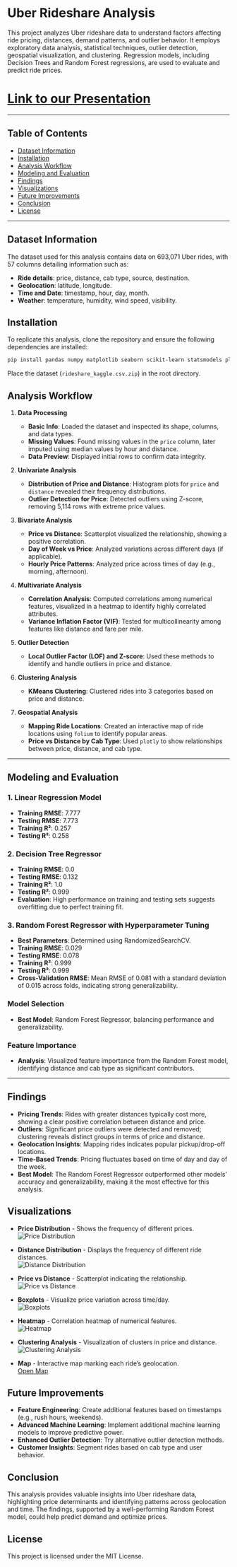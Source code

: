 # Uber Rideshare Analysis

This project analyzes Uber rideshare data to understand factors affecting ride pricing, distances, demand patterns, and outlier behavior. It employs exploratory data analysis, statistical techniques, outlier detection, geospatial visualization, and clustering. Regression models, including Decision Trees and Random Forest regressions, are used to evaluate and predict ride prices.

# [Link to our Presentation](https://drive.google.com/drive/folders/1ZUBNzQ4Vfx3murWiad8VpoiD11RBFV0T?usp=drive_link)

---

## Table of Contents
- [Dataset Information](#dataset-information)
- [Installation](#installation)
- [Analysis Workflow](#analysis-workflow)
- [Modeling and Evaluation](#modeling-and-evaluation)
- [Findings](#findings)
- [Visualizations](#visualizations)
- [Future Improvements](#future-improvements)
- [Conclusion](#conclusion)
- [License](#license)

---

## Dataset Information
The dataset used for this analysis contains data on 693,071 Uber rides, with 57 columns detailing information such as:
- **Ride details**: price, distance, cab type, source, destination.
- **Geolocation**: latitude, longitude.
- **Time and Date**: timestamp, hour, day, month.
- **Weather**: temperature, humidity, wind speed, visibility.

## Installation
To replicate this analysis, clone the repository and ensure the following dependencies are installed:

```bash
pip install pandas numpy matplotlib seaborn scikit-learn statsmodels plotly folium
```

Place the dataset (`rideshare_kaggle.csv.zip`) in the root directory.

## Analysis Workflow

1. **Data Processing**
   - **Basic Info**: Loaded the dataset and inspected its shape, columns, and data types.
   - **Missing Values**: Found missing values in the `price` column, later imputed using median values by hour and distance.
   - **Data Preview**: Displayed initial rows to confirm data integrity.

2. **Univariate Analysis**
   - **Distribution of Price and Distance**: Histogram plots for `price` and `distance` revealed their frequency distributions.
   - **Outlier Detection for Price**: Detected outliers using Z-score, removing 5,114 rows with extreme price values.

3. **Bivariate Analysis**
   - **Price vs Distance**: Scatterplot visualized the relationship, showing a positive correlation.
   - **Day of Week vs Price**: Analyzed variations across different days (if applicable).
   - **Hourly Price Patterns**: Analyzed price across times of day (e.g., morning, afternoon).

4. **Multivariate Analysis**
   - **Correlation Analysis**: Computed correlations among numerical features, visualized in a heatmap to identify highly correlated attributes.
   - **Variance Inflation Factor (VIF)**: Tested for multicollinearity among features like distance and fare per mile.

5. **Outlier Detection**
   - **Local Outlier Factor (LOF) and Z-score**: Used these methods to identify and handle outliers in price and distance.

6. **Clustering Analysis**
   - **KMeans Clustering**: Clustered rides into 3 categories based on price and distance.

7. **Geospatial Analysis**
   - **Mapping Ride Locations**: Created an interactive map of ride locations using `folium` to identify popular areas.
   - **Price vs Distance by Cab Type**: Used `plotly` to show relationships between price, distance, and cab type.

---

## Modeling and Evaluation

### 1. Linear Regression Model
   - **Training RMSE**: 7.777
   - **Testing RMSE**: 7.773
   - **Training R²**: 0.257
   - **Testing R²**: 0.258

### 2. Decision Tree Regressor
   - **Training RMSE**: 0.0
   - **Testing RMSE**: 0.132
   - **Training R²**: 1.0
   - **Testing R²**: 0.999
   - **Evaluation**: High performance on training and testing sets suggests overfitting due to perfect training fit.

### 3. Random Forest Regressor with Hyperparameter Tuning
   - **Best Parameters**: Determined using RandomizedSearchCV.
   - **Training RMSE**: 0.029
   - **Testing RMSE**: 0.078
   - **Training R²**: 0.999
   - **Testing R²**: 0.999
   - **Cross-Validation RMSE**: Mean RMSE of 0.081 with a standard deviation of 0.015 across folds, indicating strong generalizability.

### Model Selection
   - **Best Model**: Random Forest Regressor, balancing performance and generalizability.
   
   ### Feature Importance
   - **Analysis**: Visualized feature importance from the Random Forest model, identifying distance and cab type as significant contributors.

---

## Findings

- **Pricing Trends**: Rides with greater distances typically cost more, showing a clear positive correlation between distance and price.
- **Outliers**: Significant price outliers were detected and removed; clustering reveals distinct groups in terms of price and distance.
- **Geolocation Insights**: Mapping rides indicates popular pickup/drop-off locations.
- **Time-Based Trends**: Pricing fluctuates based on time of day and day of the week.
- **Best Model**: The Random Forest Regressor outperformed other models' accuracy and generalizability, making it the most effective for this analysis.

## Visualizations

- **Price Distribution** - Shows the frequency of different prices.  
  ![Price Distribution](img/6.png)

- **Distance Distribution** - Displays the frequency of different ride distances.  
  ![Distance Distribution](img/5.png)

- **Price vs Distance** - Scatterplot indicating the relationship.  
  ![Price vs Distance](img/4.png)

- **Boxplots** - Visualize price variation across time/day.  
  ![Boxplots](img/3.png)

- **Heatmap** - Correlation heatmap of numerical features.  
  ![Heatmap](img/2.png)

- **Clustering Analysis** - Visualization of clusters in price and distance.  
  ![Clustering Analysis](img/1.png)

- **Map** - Interactive map marking each ride’s geolocation.  
  [Open Map](img/ride_map.html)

## Future Improvements

- **Feature Engineering**: Create additional features based on timestamps (e.g., rush hours, weekends).
- **Advanced Machine Learning**: Implement additional machine learning models to improve predictive power.
- **Enhanced Outlier Detection**: Try alternative outlier detection methods.
- **Customer Insights**: Segment rides based on cab type and user behavior.

## Conclusion

This analysis provides valuable insights into Uber rideshare data, highlighting price determinants and identifying patterns across geolocation and time. The findings, supported by a well-performing Random Forest model, could help predict demand and optimize prices.

## License

This project is licensed under the MIT License.

